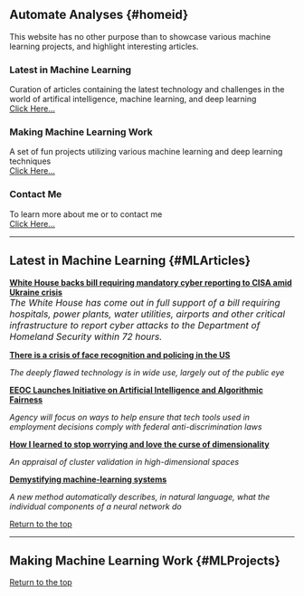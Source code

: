 ## Automate Analyses {#homeid}

This website has no other purpose than to showcase various machine learning projects, and highlight interesting articles.

### Latest in Machine Learning

Curation of articles containing the latest technology and challenges in the world of artifical intelligence, machine learning, and deep learning  
[Click Here...](#MLArticles)

###  Making Machine Learning Work

A set of fun projects utilizing various machine learning and deep learning techniques  
[Click Here...](#MLProjects)

### Contact Me

To learn more about me or to contact me  
[Click Here...](https://www....)


___


## Latest in Machine Learning {#MLArticles}

**[White House backs bill requiring mandatory cyber reporting to CISA amid Ukraine crisis](https://www.cbsnews.com/news/cyber-reporting-bill-cisa-white-house-support/)**  
<font size = "3"> *The White House has come out in full support of a bill requiring hospitals, power plants, water utilities, airports and other critical infrastructure to report cyber attacks to the Department of Homeland Security within 72 hours.*</font>

**[There is a crisis of face recognition and policing in the US](https://www.technologyreview.com/2020/08/14/1006904/there-is-a-crisis-of-face-recognition-and-policing-in-the-us/)**

*The deeply flawed technology is in wide use, largely out of the public eye*

**[EEOC Launches Initiative on Artificial Intelligence and Algorithmic Fairness](https://www.eeoc.gov/newsroom/eeoc-launches-initiative-artificial-intelligence-and-algorithmic-fairness)**

*Agency will focus on ways to help ensure that tech tools used in employment decisions comply with federal anti-discrimination laws*

**[How I learned to stop worrying and love the curse of dimensionality](https://arxiv.org/abs/2201.05214)**

*An appraisal of cluster validation in high-dimensional spaces*

**[Demystifying machine-learning systems](https://news.mit.edu/2022/explainable-machine-learning-0127)**

*A new method automatically describes, in natural language, what the individual components of a neural network do*


[Return to the top](#homeid)


___


## Making Machine Learning Work {#MLProjects}


[Return to the top](#homeid)
